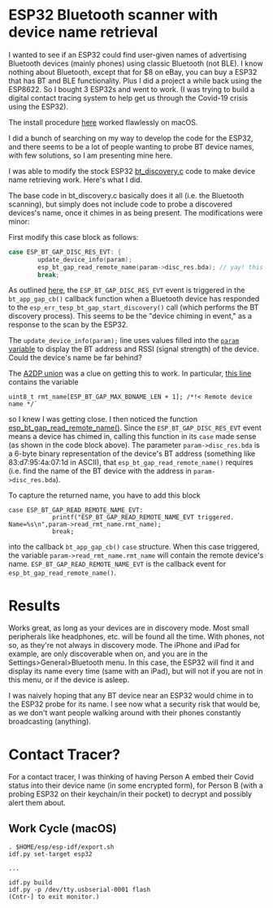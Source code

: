 # ESP32 Bluetooth scanner with device name retrieval

I wanted to see if an ESP32 could find user-given names of advertising Bluetooth
devices (mainly phones) using classic Bluetooth (not BLE). I know nothing about Bluetooth, except
that for $8 on eBay, you can buy a ESP32 that has BT and BLE functionality.  Plus I did
a project a while back using the ESP8622. So I bought 3 ESP32s and went to work. (I was trying
to build a digital contact tracing system to help get us through the Covid-19 crisis using the ESP32).

The install procedure [here](https://docs.espressif.com/projects/esp-idf/en/latest/esp32/get-started/) worked flawlessly on macOS.



I did a bunch of searching on my way to develop the code for the ESP32, and there seems to be a lot of
people wanting to probe BT device names, with few solutions, so I am presenting mine here.

 I was able to modify the stock ESP32 [bt_discovery.c](https://github.com/espressif/esp-idf/blob/master/examples/bluetooth/bluedroid/classic_bt/bt_discovery/main/bt_discovery.c) code to make device name retrieving work. Here's what I did.

The base code in bt_discovery.c basically does it all (i.e. the Bluetooth scanning), but simply does not include code to probe a discovered devices's name, once it chimes in as being present.  The modifications were minor: 

First modify this case block as follows:

```c
case ESP_BT_GAP_DISC_RES_EVT: {
        update_device_info(param);
        esp_bt_gap_read_remote_name(param->disc_res.bda); // yay! this works!!
        break;
```

As outlined [here](https://docs.espressif.com/projects/esp-idf/en/latest/esp32/api-reference/bluetooth/esp_gap_bt.html), the `ESP_BT_GAP_DISC_RES_EVT` event is triggered in the ``bt_app_gap_cb()`` callback function when a Bluetooth device has responded to the `esp_err_tesp_bt_gap_start_discovery()` call (which performs the BT discovery process). This seems to be the "device chiming in event," as a response to the scan by the ESP32.

The `update_device_info(param);` line uses values filled into the [`param` variable](https://github.com/espressif/esp-idf/blob/a352097/components/bt/host/bluedroid/api/include/api/esp_gap_bt_api.h#L339) to display the BT address and RSSI (signal strength) of the device. Could the device's name be far behind?

 The [A2DP union](https://github.com/espressif/esp-idf/blob/a352097/components/bt/host/bluedroid/api/include/api/esp_gap_bt_api.h#L226) was a clue on getting this to work.  In particular, [this line](https://github.com/espressif/esp-idf/blob/a352097/components/bt/host/bluedroid/api/include/api/esp_gap_bt_api.h#L336) contains the variable 
```
uint8_t rmt_name[ESP_BT_GAP_MAX_BDNAME_LEN + 1]; /*!< Remote device name */`
``` 

so I knew I was getting close. I then noticed the function [esp_bt_gap_read_remote_name()](https://docs.espressif.com/projects/esp-idf/en/latest/esp32/api-reference/bluetooth/esp_gap_bt.html#_CPPv427esp_bt_gap_read_remote_name13esp_bd_addr_t). Since  the `ESP_BT_GAP_DISC_RES_EVT` event means a device has chimed in, calling this function in its `case` made sense (as shown in the code block above). The parameter `param->disc_res.bda` is a 6-byte binary representation of the device's BT address (something like 83:d7:95:4a:07:1d in ASCII), that `esp_bt_gap_read_remote_name()` requires (i.e. find the name of the BT device with the address in `param->disc_res.bda`).


To capture the returned name, you have to add this block

```
case ESP_BT_GAP_READ_REMOTE_NAME_EVT:
            printf("ESP_BT_GAP_READ_REMOTE_NAME_EVT triggered. Name=%s\n",param->read_rmt_name.rmt_name);
            break;
```

into the callback ``bt_app_gap_cb()`` ``case`` structure. When this case triggered, the variable `param->read_rmt_name.rmt_name` will contain the remote device's name. `ESP_BT_GAP_READ_REMOTE_NAME_EVT` is the callback event for `esp_bt_gap_read_remote_name()`.

# Results

Works great, as long as your devices are in discovery mode.  Most small peripherals like headphones, etc. will be found all the time. With phones, not so, as they're not always in discovery mode.  The iPhone and iPad for example, are only discoverable when on, and you are in the Settings>General>Bluetooth menu. In this case, the ESP32 will find it and display its name every time (same with an iPad), but will not if you are not in this menu, or if the device is asleep.

I was naively hoping that any BT device near an ESP32 would chime in to the ESP32 probe for its name. I see now what a security risk that would be, as we don't want people walking around with their phones constantly broadcasting (anything). 

# Contact Tracer?

For a contact tracer, I was thinking of having Person A embed their Covid status into their device name (in some encrypted form), for Person B (with a probing ESP32 on their keychain/in their pocket) to decrypt and possibly alert them about.

## Work Cycle (macOS)
```
. $HOME/esp/esp-idf/export.sh
idf.py set-target esp32

...

idf.py build
idf.py -p /dev/tty.usbserial-0001 flash
(Cntr-] to exit monitor.)
```


